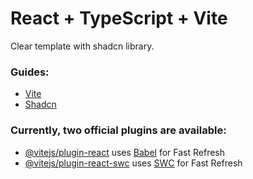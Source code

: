 # React + TypeScript + Vite

Clear template with shadcn library.

### Guides:
- [Vite](https://vite.dev/guide/)
- [Shadcn](https://ui.shadcn.com/docs/installation/vite)


### Currently, two official plugins are available:

- [@vitejs/plugin-react](https://github.com/vitejs/vite-plugin-react/blob/main/packages/plugin-react/README.md) uses [Babel](https://babeljs.io/) for Fast Refresh
- [@vitejs/plugin-react-swc](https://github.com/vitejs/vite-plugin-react-swc) uses [SWC](https://swc.rs/) for Fast Refresh
